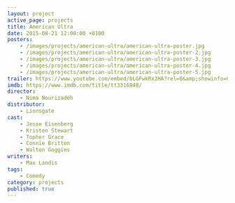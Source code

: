```yaml
---
layout: project
active_page: projects
title: American Ultra
date: 2015-08-21 12:00:00 +0100
posters:
    - /images/projects/american-ultra/american-ultra-poster.jpg
    - /images/projects/american-ultra/american-ultra-poster-2.jpg
    - /images/projects/american-ultra/american-ultra-poster-3.jpg
    - /images/projects/american-ultra/american-ultra-poster-4.jpg
    - /images/projects/american-ultra/american-ultra-poster-5.jpg
trailer: https://www.youtube.com/embed/bLGFwkRx2HA?rel=0&amp;showinfo=0
imdb: https://www.imdb.com/title/tt3316948/
director:
    - Nima Nourizadeh
distributor:
    - Lionsgate
cast:
    - Jesse Eisenberg
    - Kristen Stewart
    - Topher Grace
    - Connie Britton
    - Walton Goggins
writers:
    - Max Landis
tags:
    - Comedy
category: projects
published: true
---
```

